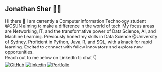 ## Jonathan Sher 👨‍💻


Hi there 👋
 I am currently a Computer Information Technology student @CSUN aiming to make a difference in the world of tech. My focus areas are Networking, IT, and the transformative power of Data Science, AI, and Machine Learning.  Previously honed my skills in Data Science @University of Sydney.  Proficient in Python, Java, R, and SQL, with a knack for rapid learning.  Excited to connect with fellow innovators and explore new opportunities.<br>
Reach out to me below on LinkedIn to chat 👇
<br>
[![GitHub](https://img.shields.io/badge/GitHub-100000?style=for-the-badge&logo=github&logoColor=white)](https://github.com/itsJonnie) [![linkedin](https://img.shields.io/badge/Linkedin-0e76a8?style=for-the-badge&logo=Linkedin&logoColor=white)](https://www.linkedin.com/in/jonathan-sher/) [![Portfolio](https://img.shields.io/badge/Portfolio-22c55e?style=for-the-badge&logo=google-chrome&logoColor=white)](https://itsjonnie.github.io/jsher.github.io/)


